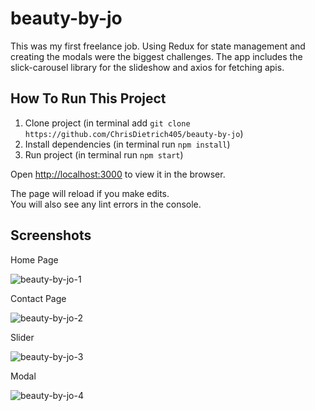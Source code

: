 # beauty-by-jo
This was my first freelance job. Using Redux for state management
and creating the modals were the biggest challenges. The app
includes the slick-carousel library for the slideshow and axios
for fetching apis.

## How To Run This Project

1. Clone project (in terminal add `git clone https://github.com/ChrisDietrich405/beauty-by-jo`)
2. Install dependencies (in terminal run `npm install`)
3. Run project (in terminal run `npm start`)


Open [http://localhost:3000](http://localhost:3000) to view it in the browser.

The page will reload if you make edits.\
You will also see any lint errors in the console.

## Screenshots


Home Page

![beauty-by-jo-1](https://user-images.githubusercontent.com/70533870/198284015-61f7545c-1a9d-46ab-808d-be3d818e8e94.png)

Contact Page

![beauty-by-jo-2](https://user-images.githubusercontent.com/70533870/198284059-a0000a22-063a-4dc0-b0b0-ebb00a40cfb6.png)

Slider

![beauty-by-jo-3](https://user-images.githubusercontent.com/70533870/198284084-f2d3488b-b1c6-4bb1-87c5-a636f6c777fd.png)

Modal 

![beauty-by-jo-4](https://user-images.githubusercontent.com/70533870/198284092-af6e0cd1-030c-49c6-bddb-fe6c5c4a1346.png)




